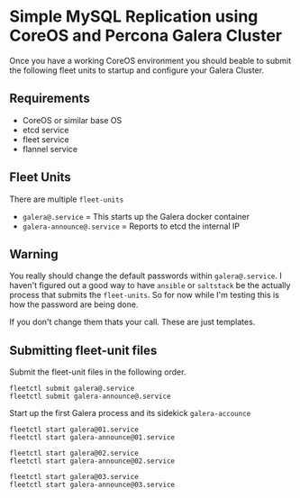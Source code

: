# Simple MySQL Replication using CoreOS and Percona Galera Cluster

Once you have a working CoreOS environment you should beable to submit
the following fleet units to startup and configure your Galera Cluster.

## Requirements

 - CoreOS or similar base OS
 - etcd service 
 - fleet service
 - flannel service

## Fleet Units

There are multiple `fleet-units` 

 - `galera@.service` = This starts up the Galera docker container
 - `galera-announce@.service` = Reports to etcd the internal IP

## Warning 
You really should change the default passwords within `galera@.service`. I haven't figured 
out a good way to have `ansible` or `saltstack` be the actually process that 
submits the `fleet-units`. So for now while I'm testing this is how the password
are being done. 

If you don't change them thats your call. These are just templates.

## Submitting fleet-unit files

Submit the fleet-unit files in the following order.

```
fleetctl submit galera@.service
fleetctl submit galera-announce@.service  
```

Start up the first Galera process and its sidekick `galera-accounce`

```
fleetctl start galera@01.service
fleetctl start galera-announce@01.service  
```

```
fleetctl start galera@02.service
fleetctl start galera-announce@02.service  
```

```
fleetctl start galera@03.service
fleetctl start galera-announce@03.service  
```
